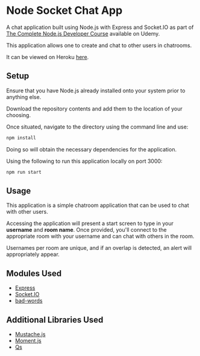 # Node Socket Chat App

A chat application built using Node.js with Express and Socket.IO as part of [The Complete Node.js Developer Course](https://www.udemy.com/course/the-complete-nodejs-developer-course-2/) available on Udemy.

This application allows one to create and chat to other users in chatrooms.

It can be viewed on Heroku [here]().

Setup
-----

Ensure that you have Node.js already installed onto your system prior to anything else.

Download the repository contents and add them to the location of your choosing.

Once situated, navigate to the directory using the command line and use:

```bash
npm install
```

Doing so will obtain the necessary dependencies for the application.

Using the following to run this application locally on port 3000:

```bash
npm run start
```

Usage
-----

This application is a simple chatroom application that can be used to chat with other users.

Accessing the application will present a start screen to type in your **username** and **room name**. Once provided, you'll connect to the appropriate room with your username and can chat with others in the room.

Usernames per room are unique, and if an overlap is detected, an alert will appropriately appear.

Modules Used
-----------------
- [Express](https://www.npmjs.com/package/express)
- [Socket.IO](https://www.npmjs.com/package/socket.io)
- [bad-words](https://www.npmjs.com/package/bad-words)

Additional Libraries Used
-----------------
- [Mustache.js](https://github.com/janl/mustache.js)
- [Moment.js](https://momentjs.com/)
- [Qs](https://github.com/ljharb/qs)
